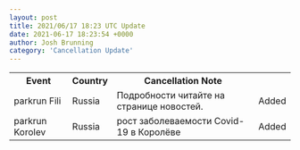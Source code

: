 ```yaml
---
layout: post
title: 2021/06/17 18:23 UTC Update
date: 2021-06-17 18:23:54 +0000
author: Josh Brunning
category: 'Cancellation Update'
---
```


<div class='hscrollable'>
<table style='width: 100%'>
    <tr>
        <th>Event</th>
        <th>Country</th>
        <th>Cancellation Note</th>
        <th></th>
    </tr>
    <tr>
        <td>parkrun Fili</td>
        <td>Russia</td>
        <td>Подробности читайте на странице новостей.</td>
        <td>Added</td>
    </tr>
    <tr>
        <td>parkrun Korolev</td>
        <td>Russia</td>
        <td>рост заболеваемости Covid-19 в Королёве</td>
        <td>Added</td>
    </tr>
</table>
</div>
